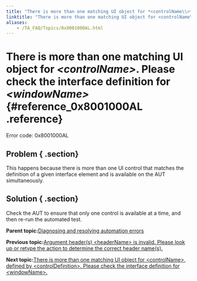 ```yaml
--- 
title: "There is more than one matching UI object for *<controlName\\>*. Please check the interface definition for *<windowName\\>*"
linktitle: "There is more than one matching UI object for <controlName\\>. Please check the interface definition for <windowName\\>"
aliases: 
    - /TA_FAQ/Topics/0x8001000AL.html
---
```

# There is more than one matching UI object for *<controlName\>*. Please check the interface definition for *<windowName\>* {#reference_0x8001000AL .reference}

Error code: 0x8001000AL

## Problem { .section}

This happens because there is more than one UI control that matches the definition of a given interface element and is available on the AUT simultaneously.

## Solution { .section}

Check the AUT to ensure that only one control is available at a time, and then re-run the automated test.

**Parent topic:**[Diagnosing and resolving automation errors](../../TA_FAQ/Topics/faq.automation_error.html)

**Previous topic:**[Argument header\(s\) <headerName\> is invalid. Please look up or retype the action to determine the correct header name\(s\).](../../TA_FAQ/Topics/0x80010016L.html)

**Next topic:**[There is more than one matching UI object for <controlName\>, defined by <controlDefinition\>. Please check the interface definition for <windowName\>.](../../TA_FAQ/Topics/0x8001000AL-1.html)

